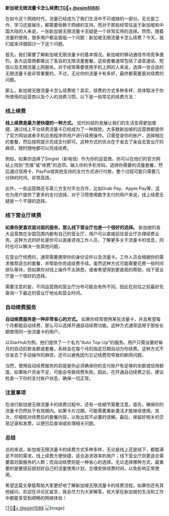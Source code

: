**新加坡无限流量卡怎么续费[[TG💪+ @esim1088](https://t.me/s/esim1088)]**

在如今这个网络时代，流量已经成为了我们生活中不可或缺的一部分。无论是工作、学习还是娱乐，都需要依赖于网络的支持。而对于那些经常往返于新加坡和中国大陆的人来说，一张新加坡无限流量卡无疑是一个非常实用的选择。然而，随着流量的使用，很多用户都会面临一个问题：新加坡无限流量卡怎么续费？今天，我们就来详细探讨一下这个问题。

首先，我们需要了解新加坡无限流量卡的基本情况。新加坡的移动通信市场竞争激烈，各大运营商都推出了各自的无限流量套餐。这些套餐通常包括了语音通话、短信以及无限流量上网服务。对于经常需要使用手机上网的人来说，选择一张合适的无限流量卡是非常重要的。不过，无论你的流量卡有多好，最终都需要面对续费的问题。

那么，新加坡无限流量卡怎么续费呢？其实，续费的方式多种多样，具体取决于你所使用的运营商以及个人的消费习惯。以下是一些常见的续费方法：

### **线上续费**

**线上续费是最方便快捷的一种方式。** 现代科技的发展让我们的生活变得更加便捷，通过线上平台续费流量卡已经成为了一种趋势。大多数新加坡的运营商都提供了官方网站或者手机应用程序供用户进行续费操作。只需登录你的账户，选择相应的套餐，然后按照提示完成支付即可。这种方式的优点在于省去了亲自去营业厅的麻烦，随时随地都可以完成续费。

例如，如果你选择了Singtel（新电信）作为你的运营商，你可以在他们的官方网站上找到“充值”或“续费”的选项。输入你的手机号码，选择你需要的流量套餐，然后通过信用卡、PayPal或其他支持的支付方式进行付款。整个过程可能只需要几分钟的时间，非常高效。

此外，一些运营商还与第三方支付平台合作，比如Grab Pay、Apple Pay等，这也为用户提供了更多的支付选择。对于习惯使用数字支付的用户来说，线上续费无疑是一个不错的选择。

### **线下营业厅续费**

**如果你更喜欢面对面的服务，那么线下营业厅也是一个很好的选择。** 新加坡的各大运营商在全国范围内都有自己的营业厅，用户可以直接前往营业厅办理续费业务。这种方式的好处是你可以直接咨询工作人员，了解更多关于流量卡的信息，同时也可以解决一些其他问题。

在营业厅续费时，通常需要携带你的身份证件以及流量卡。工作人员会根据你的需求推荐适合的套餐，并帮助你完成续费手续。虽然这种方式可能需要花费一些时间排队等待，但如果你对线上操作不太熟悉，或者希望得到更直观的帮助，线下营业厅是一个很好的选择。

需要注意的是，不同运营商的营业厅分布可能会有所不同，因此在前往之前最好先查询一下最近的营业厅地址和营业时间。

### **自动续费服务**

**自动续费服务是一种非常省心的方式。** 如果你经常使用某张流量卡，并且希望每个月都能自动续费，那么可以选择开通自动续费功能。这种方式通常适用于那些长期使用同一张流量卡的用户。

以StarHub为例，他们提供了一个名为“Auto Top-Up”的服务。用户只需设置好每月的自动扣款金额或套餐，系统会在每个月的指定日期自动为你续费。这种方式不仅省去了手动操作的麻烦，还可以避免因为忘记续费而导致的断网问题。

当然，使用自动续费服务的前提是你必须确保你的支付账户有足够的余额或信用额度。如果账户资金不足，可能会导致续费失败。因此，在开通自动续费之前，建议检查一下你的支付账户状态，确保一切正常。

### **注意事项**

在进行新加坡无限流量卡的续费过程中，还有一些细节需要注意。首先，确保你的流量卡仍然处于有效期内。如果卡片过期，可能需要重新激活才能继续使用。其次，仔细核对续费后的套餐内容，以免出现不必要的误解。最后，保留好相关的交易记录和发票，以便日后查询或处理相关问题。

### **总结**

总的来说，新加坡无限流量卡的续费方式多种多样，无论是线上还是线下，都能满足不同的需求。线上续费方便快捷，适合追求效率的用户；线下营业厅则更适合需要面对面服务的人群；而自动续费则是一种省心的选择。无论选择哪种方式，最重要的是要提前规划好自己的流量使用计划，合理安排续费时间，以免影响正常使用。

希望这篇文章能帮助大家更好地了解新加坡无限流量卡的续费流程。如果你还有其他疑问，欢迎在评论区留言，我会尽力为大家解答。祝大家在新加坡的生活和工作中都能享受到顺畅的网络体验！

[[TG💪+ @esim1088](https://t.me/s/esim1088) ![Image](https://i.postimg.cc/4NQfJmqS/Snipaste-2025-05-13-00-14-12.png)]